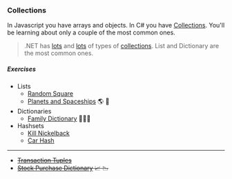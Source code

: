 ### Collections

In Javascript you have arrays and objects. In C# you have [Collections](https://github.com/nss-evening-cohort-07/bangazon-inc/blob/master/orientation/06_COLLECTIONS.md). You'll be learning about only a couple of the most common ones.

> .NET has [lots](https://github.com/nss-evening-cohort-07/bangazon-inc/blob/formatting/concepts/csharp-language/collections.md) and [lots](https://docs.microsoft.com/en-us/dotnet/api/system.collections.generic?view=netframework-4.7.1) of types of [collections](https://github.com/nss-evening-cohort-07/bangazon-inc/blob/master/orientation/02_FIRST_EXECUTABLE.md#c-collections). List and Dictionary are the most common ones.

##### Exercises

- Lists
	- [Random Square](https://github.com/nss-evening-cohort-07/bangazon-inc/blob/master/orientation/exercises/10_RANDOMSQUARED.md)
	- [Planets and Spaceships](https://github.com/nss-evening-cohort-07/bangazon-inc/blob/master/orientation/exercises/01_LISTS.md) :earth_americas: :rocket:
- Dictionaries
	- [Family Dictionary](https://github.com/nss-evening-cohort-07/bangazon-inc/blob/master/orientation/exercises/08_FAMILY_DICTIONARY.md) :family_woman_girl_boy:
- Hashsets
	- [Kill Nickelback](https://github.com/nss-evening-cohort-07/bangazon-inc/blob/master/orientation/exercises/09_KILL_NICKELBACK.md)
	- [Car Hash](https://github.com/nss-evening-cohort-07/bangazon-inc/blob/formatting/orientation/exercises/04_HASHSETS.md)
***

- ~~[Transaction Tuples](https://github.com/nss-evening-cohort-07/bangazon-inc/blob/formatting/orientation/exercises/02_TUPLES.md)~~
- ~~[Stock Purchase Dictionary](https://github.com/nss-evening-cohort-07/bangazon-inc/blob/master/orientation/exercises/03_DICTIONARIES.md) :chart_with_upwards_trend: :chart_with_downwards_trend:~~
